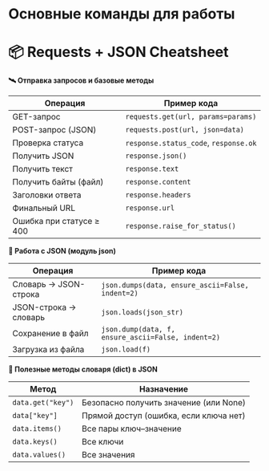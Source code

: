 # **Основные команды для работы**

# **📦 Requests + JSON Cheatsheet**

**🛰️ Отправка запросов и базовые методы**

| Операция                        | Пример кода                                                           |
|---------------------------------|------------------------------------------------------------------------|
| GET-запрос                      | `requests.get(url, params=params)`                                     |
| POST-запрос (JSON)              | `requests.post(url, json=data)`                                        |
| Проверка статуса                | `response.status_code`, `response.ok`                                  |
| Получить JSON                   | `response.json()`                                                      |
| Получить текст                  | `response.text`                                                        |
| Получить байты (файл)           | `response.content`                                                     |
| Заголовки ответа                | `response.headers`                                                     |
| Финальный URL                   | `response.url`                                                         |
| Ошибка при статусе ≥ 400        | `response.raise_for_status()`                                          |

**🧾 Работа с JSON (модуль json)**

| Операция                        | Пример кода                                                           |
|---------------------------------|------------------------------------------------------------------------|
| Словарь → JSON-строка          | `json.dumps(data, ensure_ascii=False, indent=2)`                       |
| JSON-строка → словарь          | `json.loads(json_str)`                                                 |
| Сохранение в файл               | `json.dump(data, f, ensure_ascii=False, indent=2)`                     |
| Загрузка из файла               | `json.load(f)`                                                         |

**🧰 Полезные методы словаря (dict) в JSON**

| Метод               | Назначение                                  |
|---------------------|---------------------------------------------|
| `data.get("key")`   | Безопасно получить значение (или None)      |
| `data["key"]`       | Прямой доступ (ошибка, если ключа нет)      |
| `data.items()`      | Все пары ключ–значение                      |
| `data.keys()`       | Все ключи                                   |
| `data.values()`     | Все значения                                |
